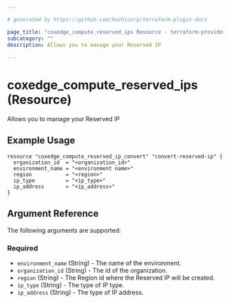 ```yaml
---

# generated by https://github.com/hashicorp/terraform-plugin-docs

page_title: "coxedge_compute_reserved_ips Resource - terraform-provider-coxedge"
subcategory: ""
description: Allows you to manage your Reserved IP
  
---
```


# coxedge_compute_reserved_ips (Resource)

Allows you to manage your Reserved IP

Example Usage
---

```
resource "coxedge_compute_reserved_ip_convert" "convert-reserved-ip" {
  organization_id  = "<organization_id>"
  environment_name = "<environment name>"
  region           = "<region>"
  ip_type          = "<ip_type>"
  ip_address       = "<ip_address>"
}
```

<!-- schema generated by tfplugindocs -->

## Argument Reference

The following arguments are supported:

### Required

- `environment_name` (String) - The name of the environment.
- `organization_id` (String) - The id of the organization.
- `region` (String) - The Region id where the Reserved IP will be created.
- `ip_type` (String) - The type of IP type.
- `ip_address` (String) - The type of IP address.

